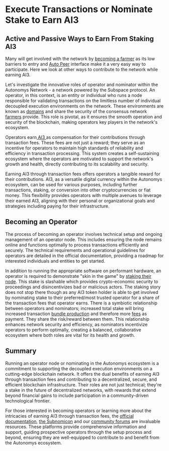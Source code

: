 # Execute Transactions or Nominate Stake to Earn AI3

## Active and Passive Ways to Earn From Staking AI3&#x20;

Many will get involved with the network by [becoming a farmer](farm-to-earn-AI3.md) as its low barriers to entry and [Auto Peer](./) interface make it a very easy way to participate. Here we look at other ways to contribute to the network while earning AI3.

Let's investigate the innovative roles of operator and nominator within the Autonomys Network - a network powered by the Subspace protocol. An operator, in this context, is an entity or individual who runs a node responsible for validating transactions on the limitless number of individual decoupled execution environments on the network. These environments are known as [domains](https://subnomicon.subspace.network/docs/decex/overview#domains) and share the security of the consensus network [farmers](farm-to-earn-AI3.md) provide. This role is pivotal, as it ensures the smooth operation and security of the blockchain, making operators key players in the network's ecosystem.

Operators earn[ AI3 ](../autonomys-network/an-introduction-to-ai3-and-autocash.md) as compensation for their contributions through transaction fees. These fees are not just a reward; they serve as an incentive for operators to maintain high standards of reliability and efficiency in transaction processing. This system creates a self-sustaining ecosystem where the operators are motivated to support the network's growth and health, directly contributing to its scalability and security.

Earning AI3 through transaction fees offers operators a tangible reward for their contributions. AI3, as a versatile digital currency within the Autonomys ecosystem, can be used for various purposes, including further transactions, staking, or conversion into other cryptocurrencies or fiat money. This flexibility provides operators with multiple avenues to leverage their earned AI3, aligning with their personal or organizational goals and strategies including paying for their infrastructure.

## Becoming an Operator

The process of becoming an operator involves technical setup and ongoing management of an operator node. This includes ensuring the node remains online and functions optimally to process transactions efficiently and securely. The technical requirements and operational guidelines for operators are detailed in the official documentation, providing a roadmap for interested individuals and entities to get started.

In addition to running the appropriate software on performant hardware, an operator is required to demonstrate "skin in the game" by [staking their node](https://subnomicon.subspace.network/docs/decex/domains/workflow#operator-staking). This stake is slashable which provides crypto-economic security to proceedings and disincentivizes bad or malicious actors. The staking story does not stop there though as any AI3 token holder is able to get involved by nominating stake to their preferred/most trusted operator for a share of the transaction fees that operator earns. There is a symbiotic relationship between operators and nominators; increased total stake will bring increased transaction [bundle production](https://subnomicon.subspace.network/docs/decex/domains/workflow#bundle-production) and therefore more [fees](https://subnomicon.subspace.network/docs/decex/domains/workflow#domain-block-fees) as payment. They share the risk/reward between them. This relationship enhances network security and efficiency, as nominators incentivize operators to perform optimally, creating a balanced, collaborative ecosystem where both roles are vital for its health and growth.

## Summary

Running an operator node or nominating in the Autonomys ecosystem is a commitment to supporting the decoupled execution environments on a cutting-edge blockchain network. It offers the dual benefits of earning AI3 through transaction fees and contributing to a decentralized, secure, and efficient blockchain infrastructure. Their roles are not just technical; they're a stake in the future of decentralized networks, with rewards that extend beyond financial gains to include participation in a community-driven technological frontier.

For those interested in becoming operators or learning more about the intricacies of earning AI3 through transaction fees, the [official documentation](https://docs.subspace.network/), [the Subnomicon](https://subnomicon.subspace.network/) and our [community forums](https://forum.subspace.network/) are invaluable resources. These platforms provide comprehensive information and support, guiding prospective operators through the setup process and beyond, ensuring they are well-equipped to contribute to and benefit from the Autonomys ecosystem. 